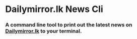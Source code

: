 # Dailymirror.lk News Cli

### A command line tool to print out the latest news on [Dailymirror.lk](http://www.dailymirror.lk/) to your terminal.